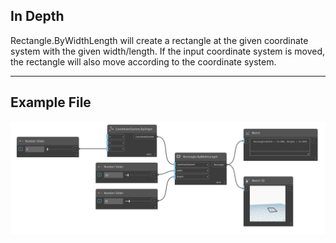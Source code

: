 ## In Depth
Rectangle.ByWidthLength will create a rectangle at the given coordinate system with the given width/length. If the input coordinate system is moved, the rectangle will also move according to the coordinate system.
___
## Example File

![Rectangle.ByWidthLength](./Autodesk.DesignScript.Geometry.Rectangle.ByWidthLength(coordinateSystem,%20width,%20length)_img.png)